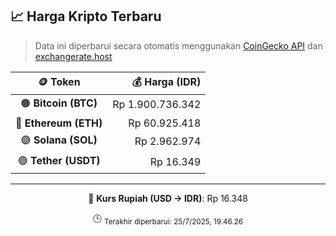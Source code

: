 

<!-- HARGA_KRIPTO -->
## 📈 Harga Kripto Terbaru

> Data ini diperbarui secara otomatis menggunakan [CoinGecko API](https://www.coingecko.com/) dan [exchangerate.host](https://exchangerate.host/)

<div align="center">

| 🪙 Token | 💰 Harga (IDR) |
|:------:|---------------:|
| 🟠 **Bitcoin (BTC)**   | Rp 1.900.736.342 |
| 🔵 **Ethereum (ETH)**  | Rp 60.925.418 |
| 🟣 **Solana (SOL)**    | Rp 2.962.974 |
| 🟢 **Tether (USDT)**   | Rp 16.349 |

---

💱 **Kurs Rupiah (USD → IDR)**: Rp 16.348

🕒 <sub>Terakhir diperbarui: 25/7/2025, 19.46.26</sub>

</div>
<!-- /HARGA_KRIPTO -->